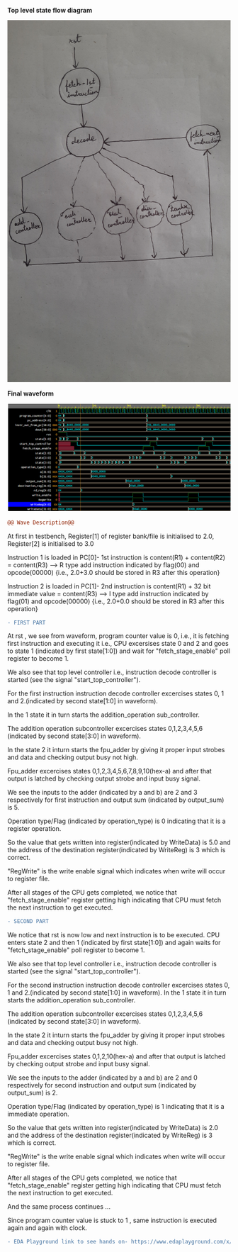 
__Top level state flow diagram__


<p align="center">
  <img src="./top_level_sf_diag.jpg?raw=true" alt="State Flow"/>
</p>




__Final waveform__

![Alt text](./wave.PNG?raw=true "WAVE")




```diff
@@ Wave Description@@
```
At first in testbench, Register[1] of register bank/file is initialised to 2.0, Register[2] is initialised to
3.0

Instruction 1 is loaded in PC[0]- 1st instruction is content(R1) + content(R2) = content(R3) 
--> R type add instruction indicated by flag(00) and opcode(00000)
{i.e., 2.0+3.0 should be stored in R3 after this operation}

Instruction 2 is loaded in PC[1]- 2nd instruction is content(R1) + 32 bit immediate value = content(R3) 
--> I type add instruction indicated by flag(01) and opcode(00000)
{i.e., 2.0+0.0 should be stored in R3 after this operation}

```diff
- FIRST PART
```
At rst , we see from waveform, program counter value is 0, i.e., it is fetching first instruction and executing it i.e., CPU excersises state 0 and 2 and goes to state 1 (indicated by first state[1:0]) and wait for "fetch_stage_enable" poll register to become 1.

We also see that top level controller i.e., instruction decode controller is started (see the signal "start_top_controller").

For the first instruction instruction decode controller excercises states 0, 1 and 2.(indicated by second state[1:0] in waveform). 

In the 1 state it in turn starts the addition_operation sub_controller.

The addition operation subcontroller excercises states 0,1,2,3,4,5,6 (indicated by second state[3:0] in waveform).

In the state 2 it inturn starts the fpu_adder by giving it proper input strobes and data and checking output busy not high.

Fpu_adder excercises states 0,1,2,3,4,5,6,7,8,9,10(hex-a) and after that output is latched by checking output strobe and input busy signal.

We see the inputs to the adder (indicated by a and b) are 2 and 3 respectively for first instruction and output sum (indicated by output_sum) is 5.

Operation type/Flag (indicated by operation_type) is 0 indicating that it is a register operation.

So the value that gets written into register(indicated by WriteData) is 5.0 and the address of the destination register(indicated by WriteReg) is 3 which is correct. 

"RegWrite" is the write enable signal which indicates when write will occur to register file.  

After all stages of the CPU gets completed, we notice that "fetch_stage_enable" register getting high indicating that CPU must fetch the next instruction to get executed.



```diff
- SECOND PART
```
We notice that rst is now low and next instruction is to be executed. CPU enters state 2 and then 1 (indicated by first state[1:0]) and again waits for "fetch_stage_enable" poll register to become 1.

We also see that top level controller i.e., instruction decode controller is started (see the signal "start_top_controller").

For the second instruction instruction decode controller excercises states 0, 1 and 2.(indicated by second state[1:0] in waveform). 
In the 1 state it in turn starts the addition_operation sub_controller.

The addition operation subcontroller excercises states 0,1,2,3,4,5,6 (indicated by second state[3:0] in waveform).

In the state 2 it inturn starts the fpu_adder by giving it proper input strobes and data and checking output busy not high.

Fpu_adder excercises states 0,1,2,10(hex-a) and after that output is latched by checking output strobe and input busy signal.

We see the inputs to the adder (indicated by a and b) are 2 and 0 respectively for second instruction and output sum (indicated by output_sum) is 2.

Operation type/Flag (indicated by operation_type) is 1 indicating that it is a immediate operation.

So the value that gets written into register(indicated by WriteData) is 2.0 and the address of the destination register(indicated by WriteReg) is 3 which is correct. 

"RegWrite" is the write enable signal which indicates when write will occur to register file.  

After all stages of the CPU gets completed, we notice that "fetch_stage_enable" register getting high indicating that CPU must fetch the next instruction to get executed.

And the same process continues ...

Since program counter value is stuck to 1 , same instruction is executed again and again with clock. 


```diff
- EDA Playground link to see hands on- https://www.edaplayground.com/x/Tc64 
```